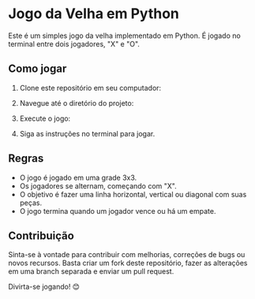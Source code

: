 # Jogo da Velha em Python

Este é um simples jogo da velha implementado em Python. É jogado no terminal entre dois jogadores, "X" e "O".

## Como jogar

1. Clone este repositório em seu computador:

2. Navegue até o diretório do projeto:

3. Execute o jogo:

4. Siga as instruções no terminal para jogar.

## Regras

- O jogo é jogado em uma grade 3x3.
- Os jogadores se alternam, começando com "X".
- O objetivo é fazer uma linha horizontal, vertical ou diagonal com suas peças.
- O jogo termina quando um jogador vence ou há um empate.

## Contribuição

Sinta-se à vontade para contribuir com melhorias, correções de bugs ou novos recursos. Basta criar um fork deste repositório, fazer as alterações em uma branch separada e enviar um pull request.

Divirta-se jogando! 😊


